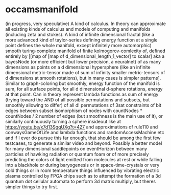 # occamsmanifold
(in progress, very speculative) A kind of calculus. In theory can approximate all existing kinds of calculus and models of computing and manifolds (including zeta and stokes). A kind of infinite dimensional fractal (like a more advanced kind of taylor-series defining energy function at a single point defines the whole manifold, except infinitely more automorphic) smooth turing-complete manifold of finite kolmogorov-comlexity of, defined entirely by [[map of [map of d_dimensional_length_1_vector] to scalar] aka a bayesNode (or more efficient but lower precision, a neuralnet) of as many dimensions as points on a d dimensional hypersphere (like an infinite dimensional metric-tensor made of sum of infinity smaller metric-tensors of d dimensions at smooth rotations), but in many cases is simpler patterns]. Similar to graph-coloring but smoothly, energy function of the manifold is sum, for all surface points, for all d dimensional d-sphere rotations, energy at that point. Can in theory represent lambda functions as sum of energy (trying toward the AND of all possible permutations and subsets, but smoothly allowing to differ) of all d! permutations of 3sat constraints of bit edges between subset isomorphism of nodes with countNodes * countNodes / 2 number of edges (but smoothness is the main use of it), or similarly continuously turning a sphere insideout like at https://youtu.be/x7d13SgqUXg?t=427 and approximations of rule110 and conwaysGameOfLife and lambda functions and randomAccessMachine etc and if I ever do pursue this far enough, that should be among the first few testcases, to generate a similar video and beyond. Possibly a better model for many dimensional saddlepoints on eventHorizon between many particles of hawking radiation or quantum foam or of more precisely predicting the colors of light emitted from molecules at rest or while falling into a blackhole or during baryogenesis or in space-time-crystals or very cold things or in room temperature things influenced by vibrating electric plasma controlled by FPGA chips such as to attempt the formation of a 3d quantum dot cellular automata to perform 3d matrix multiply, but theres simpler things to try first.
